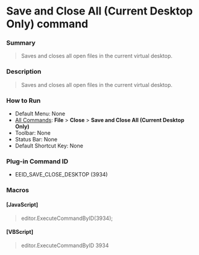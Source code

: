 # Save and Close All (Current Desktop Only) command

### Summary

> Saves and closes all open files in the current virtual desktop.

### Description

> Saves and closes all open files in the current virtual desktop.

### How to Run

- Default Menu: None
- [All Commands](../tools/all_commands): **File** \> **Close**
\> **Save and Close All (Current Desktop Only)**
- Toolbar: None
- Status Bar: None
- Default Shortcut Key: None

### Plug-in Command ID

- EEID\_SAVE\_CLOSE\_DESKTOP (3934)

### Macros

#### \[JavaScript\]

> editor.ExecuteCommandByID(3934);

#### \[VBScript\]

> editor.ExecuteCommandByID 3934
